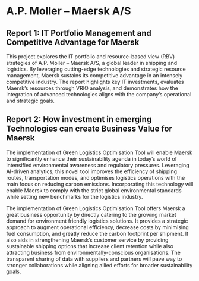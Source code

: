 # A.P. Moller – Maersk A/S

## Report 1: IT Portfolio Management and Competitive Advantage for Maersk
This project explores the IT portfolio and resource-based view (RBV) strategies of A.P. Moller – Maersk A/S, a global leader in shipping and logistics. By leveraging cutting-edge technologies and strategic resource management, Maersk sustains its competitive advantage in an intensely competitive industry. The report highlights key IT investments, evaluates Maersk’s resources through VRIO analysis, and demonstrates how the integration of advanced technologies aligns with the company’s operational and strategic goals.

## Report 2: How investment in emerging Technologies can create Business Value for Maersk

The implementation of Green Logistics Optimisation Tool will enable Maersk to 
significantly enhance their sustainability agenda in today’s world of intensified environmental awareness and regulatory pressures. Leveraging AI-driven analytics, this 
novel tool improves the efficiency of shipping routes, transportation modes, and 
optimises logistics operations with the main focus on reducing carbon emissions. 
Incorporating this technology will enable Maersk to comply with the strict global 
environmental standards while setting new benchmarks for the logistics industry. 

The implementation of Green Logistics Optimisation Tool offers Maersk a great business 
opportunity by directly catering to the growing market demand for environment friendly 
logistics solutions. It provides a strategic approach to augment operational efficiency, 
decrease costs by minimising fuel consumption, and greatly reduce the carbon 
footprint per shipment. It also aids in strengthening Maersk’s customer service by 
providing sustainable shipping options that increase client retention while also 
attracting business from environmentally-conscious organisations. The transparent 
sharing of data with suppliers and partners will pave way to stronger collaborations 
while aligning allied efforts for broader sustainability goals. 
